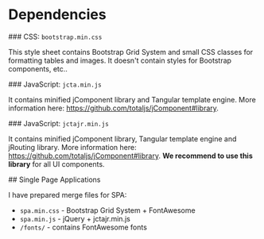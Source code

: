 # Dependencies

### CSS: `bootstrap.min.css`

This style sheet contains Bootstrap Grid System and small CSS classes for formatting tables and images. It doesn't contain styles for Bootstrap components, etc..

### JavaScript: `jcta.min.js`

It contains minified jComponent library and Tangular template engine. More information here: <https://github.com/totaljs/jComponent#library>.

### JavaScript: `jctajr.min.js`

It contains minified jComponent library, Tangular template engine and jRouting library. More information here: <https://github.com/totaljs/jComponent#library>. __We recommend to use this library__ for all UI components.

## Single Page Applications

I have prepared merge files for SPA:

- `spa.min.css` - Bootstrap Grid System + FontAwesome
- `spa.min.js` - jQuery + jctajr.min.js
- `/fonts/` - contains FontAwesome fonts
